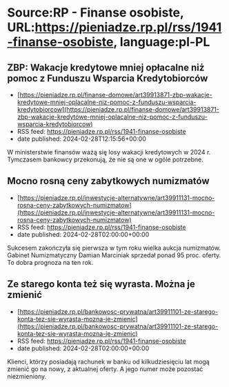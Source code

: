 # Source:RP - Finanse osobiste, URL:https://pieniadze.rp.pl/rss/1941-finanse-osobiste, language:pl-PL

## ZBP: Wakacje kredytowe mniej opłacalne niż pomoc z Funduszu Wsparcia Kredytobiorców
 - [https://pieniadze.rp.pl/finanse-domowe/art39913871-zbp-wakacje-kredytowe-mniej-oplacalne-niz-pomoc-z-funduszu-wsparcia-kredytobiorcow](https://pieniadze.rp.pl/finanse-domowe/art39913871-zbp-wakacje-kredytowe-mniej-oplacalne-niz-pomoc-z-funduszu-wsparcia-kredytobiorcow)
 - RSS feed: https://pieniadze.rp.pl/rss/1941-finanse-osobiste
 - date published: 2024-02-28T12:15:56+00:00

W ministerstwie finansów ważą się losy wakacji kredytowych w 2024 r. Tymczasem bankowcy przekonują, że nie są one w ogóle potrzebne.

## Mocno rosną ceny zabytkowych numizmatów
 - [https://pieniadze.rp.pl/inwestycje-alternatywne/art39911131-mocno-rosna-ceny-zabytkowych-numizmatow](https://pieniadze.rp.pl/inwestycje-alternatywne/art39911131-mocno-rosna-ceny-zabytkowych-numizmatow)
 - RSS feed: https://pieniadze.rp.pl/rss/1941-finanse-osobiste
 - date published: 2024-02-28T02:00:00+00:00

Sukcesem zakończyła się pierwsza w tym roku wielka aukcja numizmatów. Gabinet Numizmatyczny Damian Marciniak sprzedał ponad 95 proc. oferty. To dobra prognoza na ten rok.

## Ze starego konta też się wyrasta. Można je zmienić
 - [https://pieniadze.rp.pl/bankowosc-prywatna/art39911101-ze-starego-konta-tez-sie-wyrasta-mozna-je-zmienic](https://pieniadze.rp.pl/bankowosc-prywatna/art39911101-ze-starego-konta-tez-sie-wyrasta-mozna-je-zmienic)
 - RSS feed: https://pieniadze.rp.pl/rss/1941-finanse-osobiste
 - date published: 2024-02-28T02:00:00+00:00

Klienci, którzy posiadają rachunek w banku od kilkudziesięciu lat mogą zmienić go na nowy, z aktualnej oferty. A jego numer może pozostać niezmieniony.

